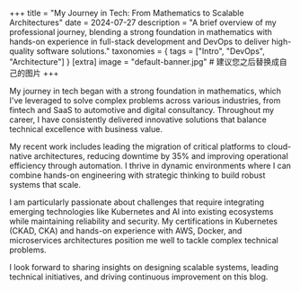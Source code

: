 +++
title = "My Journey in Tech: From Mathematics to Scalable Architectures"
date = 2024-07-27
description = "A brief overview of my professional journey, blending a strong foundation in mathematics with hands-on experience in full-stack development and DevOps to deliver high-quality software solutions."
taxonomies = { tags = ["Intro", "DevOps", "Architecture"] }
[extra]
image = "default-banner.jpg" # 建议您之后替换成自己的图片
+++

My journey in tech began with a strong foundation in mathematics, which I've leveraged to solve complex problems across various industries, from fintech and SaaS to automotive and digital consultancy. Throughout my career, I have consistently delivered innovative solutions that balance technical excellence with business value.

My recent work includes leading the migration of critical platforms to cloud-native architectures, reducing downtime by 35% and improving operational efficiency through automation. I thrive in dynamic environments where I can combine hands-on engineering with strategic thinking to build robust systems that scale.

I am particularly passionate about challenges that require integrating emerging technologies like Kubernetes and AI into existing ecosystems while maintaining reliability and security. My certifications in Kubernetes (CKAD, CKA) and hands-on experience with AWS, Docker, and microservices architectures position me well to tackle complex technical problems.

I look forward to sharing insights on designing scalable systems, leading technical initiatives, and driving continuous improvement on this blog. 